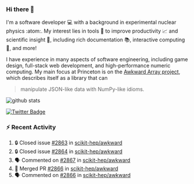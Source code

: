 ### Hi there 👋 

I'm a software developer 💻 with a background in experimental nuclear physics :atom:. My interest lies in tools :wrench: to improve productivity :chart_with_upwards_trend: and scientific insight :telescope:, including rich documentation 📚, interactive computing 🧮, and more! 

I have experience in many aspects of software engineering, including game design, full-stack web development, and high-performance numeric computing. My main focus at Princeton is on the [Awkward Array project](awkward-array.org/), which describes itself as a library that can 
> manipulate JSON-like data with NumPy-like idioms.

![github stats](https://github-readme-stats.vercel.app/api?username=agoose77&show_icons=true&hide_rank=true&hide_title=true&bg_color=30,e76445,904e95&text_color=efe3ec&icon_color=efe3ec)
<!--
**agoose77/agoose77** is a ✨ _special_ ✨ repository because its `README.md` (this file) appears on your GitHub profile.

Here are some ideas to get you started:

- 🔭 I’m currently working on ...
- 🌱 I’m currently learning ...
- 👯 I’m looking to collaborate on ...
- 🤔 I’m looking for help with ...
- 💬 Ask me about ...
- 📫 How to reach me: ...
- 😄 Pronouns: ...
- ⚡ Fun fact: ...
-->

[![Twitter Badge](https://img.shields.io/twitter/follow/agoose77?style=flat-square&logo=Twitter&logoColor=white&color=cornflowerblue)](https://twitter.com/agoose77)

### :zap: Recent Activity

<!--START_SECTION:activity-->
1. 🔒 Closed issue [#2863](https://github.com/scikit-hep/awkward/issues/2863) in [scikit-hep/awkward](https://github.com/scikit-hep/awkward)
2. 🔒 Closed issue [#2864](https://github.com/scikit-hep/awkward/issues/2864) in [scikit-hep/awkward](https://github.com/scikit-hep/awkward)
3. 🗣 Commented on [#2867](https://github.com/scikit-hep/awkward/issues/2867#issuecomment-1837096206) in [scikit-hep/awkward](https://github.com/scikit-hep/awkward)
4. 🎉 Merged PR [#2866](https://github.com/scikit-hep/awkward/pull/2866) in [scikit-hep/awkward](https://github.com/scikit-hep/awkward)
5. 🗣 Commented on [#2866](https://github.com/scikit-hep/awkward/pull/2866#issuecomment-1836780533) in [scikit-hep/awkward](https://github.com/scikit-hep/awkward)
<!--END_SECTION:activity-->

